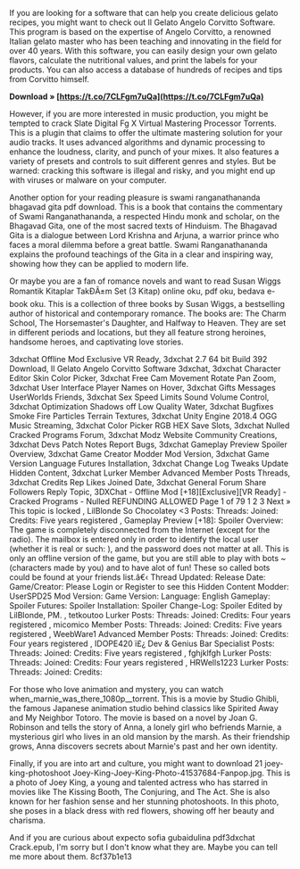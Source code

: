 If you are looking for a software that can help you create delicious gelato recipes, you might want to check out Il Gelato Angelo Corvitto Software. This program is based on the expertise of Angelo Corvitto, a renowned Italian gelato master who has been teaching and innovating in the field for over 40 years. With this software, you can easily design your own gelato flavors, calculate the nutritional values, and print the labels for your products. You can also access a database of hundreds of recipes and tips from Corvitto himself.
 
**Download » [https://t.co/7CLFgm7uQa](https://t.co/7CLFgm7uQa)**


  
However, if you are more interested in music production, you might be tempted to crack Slate Digital Fg X Virtual Mastering Processor Torrents. This is a plugin that claims to offer the ultimate mastering solution for your audio tracks. It uses advanced algorithms and dynamic processing to enhance the loudness, clarity, and punch of your mixes. It also features a variety of presets and controls to suit different genres and styles. But be warned: cracking this software is illegal and risky, and you might end up with viruses or malware on your computer.
  
Another option for your reading pleasure is swami ranganathananda bhagavad gita pdf download. This is a book that contains the commentary of Swami Ranganathananda, a respected Hindu monk and scholar, on the Bhagavad Gita, one of the most sacred texts of Hinduism. The Bhagavad Gita is a dialogue between Lord Krishna and Arjuna, a warrior prince who faces a moral dilemma before a great battle. Swami Ranganathananda explains the profound teachings of the Gita in a clear and inspiring way, showing how they can be applied to modern life.
  
Or maybe you are a fan of romance novels and want to read Susan Wiggs Romantik Kitaplar TakÐÂ±m Set (3 Kitap) online oku, pdf oku, bedava e-book oku. This is a collection of three books by Susan Wiggs, a bestselling author of historical and contemporary romance. The books are: The Charm School, The Horsemaster's Daughter, and Halfway to Heaven. They are set in different periods and locations, but they all feature strong heroines, handsome heroes, and captivating love stories.
 
3dxchat Offline Mod Exclusive VR Ready,  3dxchat 2.7 64 bit Build 392 Download,  Il Gelato Angelo Corvitto Software 3dxchat,  3dxchat Character Editor Skin Color Picker,  3dxchat Free Cam Movement Rotate Pan Zoom,  3dxchat User Interface Player Names on Hover,  3dxchat Gifts Messages UserWorlds Friends,  3dxchat Sex Speed Limits Sound Volume Control,  3dxchat Optimization Shadows off Low Quality Water,  3dxchat Bugfixes Smoke Fire Particles Terrain Textures,  3dxchat Unity Engine 2018.4 OGG Music Streaming,  3dxchat Color Picker RGB HEX Save Slots,  3dxchat Nulled Cracked Programs Forum,  3dxchat Modz Website Community Creations,  3dxchat Devs Patch Notes Report Bugs,  3dxchat Gameplay Preview Spoiler Overview,  3dxchat Game Creator Modder Mod Version,  3dxchat Game Version Language Futures Installation,  3dxchat Change Log Tweaks Update Hidden Content,  3dxchat Lurker Member Advanced Member Posts Threads,  3dxchat Credits Rep Likes Joined Date,  3dxchat General Forum Share Followers Reply Topic,  3DXChat - Offline Mod [+18][Exclusive][VR Ready] - Cracked Programs - Nulled REFUNDING ALLOWED Page 1 of 79 1 2 3 Next » This topic is locked ,  LilBlonde So Chocolatey <3 Posts: Threads: Joined: Credits: Five years registered ,  Gameplay Preview [+18]: Spoiler Overview: The game is completely disconnected from the Internet (except for the radio). The mailbox is entered only in order to identify the local user (whether it is real or such: ), and the password does not matter at all. This is only an offline version of the game, but you are still able to play with bots ~ (characters made by you) and to have alot of fun! These so called bots could be found at your friends list.â€‹ Thread Updated: Release Date: Game/Creator: Please Login or Register to see this Hidden Content Modder: UserSPD25 Mod Version: Game Version: Language: English Gameplay: Spoiler Futures: Spoiler Installation: Spoiler Change-Log: Spoiler Edited by LilBlonde, PM. ,  tetkoutoo Lurker Posts: Threads: Joined: Credits: Four years registered ,  micomico Member Posts: Threads: Joined: Credits: Five years registered ,  WeebWare1 Advanced Member Posts: Threads: Joined: Credits: Four years registered ,  IDOPE420 ï£¿ Dev & Genius Bar Specialist Posts: Threads: Joined: Credits: Five years registered ,  fghjklfgh Lurker Posts: Threads: Joined: Credits: Four years registered ,  HRWells1223 Lurker Posts: Threads: Joined: Credits:
  
For those who love animation and mystery, you can watch when\_marnie\_was\_there\_1080p\_\_torrent. This is a movie by Studio Ghibli, the famous Japanese animation studio behind classics like Spirited Away and My Neighbor Totoro. The movie is based on a novel by Joan G. Robinson and tells the story of Anna, a lonely girl who befriends Marnie, a mysterious girl who lives in an old mansion by the marsh. As their friendship grows, Anna discovers secrets about Marnie's past and her own identity.
  
Finally, if you are into art and culture, you might want to download 21 joey-king-photoshoot Joey-King-Joey-King-Photo-41537684-Fanpop.jpg. This is a photo of Joey King, a young and talented actress who has starred in movies like The Kissing Booth, The Conjuring, and The Act. She is also known for her fashion sense and her stunning photoshoots. In this photo, she poses in a black dress with red flowers, showing off her beauty and charisma.
  
And if you are curious about expecto sofia gubaidulina pdf3dxchat Crack.epub, I'm sorry but I don't know what they are. Maybe you can tell me more about them.
 8cf37b1e13
 
